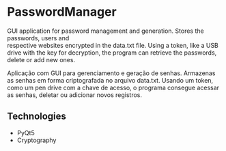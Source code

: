 # PasswordManager

GUI application for password management and generation. Stores the passwords, users and  
respective websites encrypted in the data.txt file. Using a token, like
a USB drive with the key for decryption, the program can retrieve the
passwords, delete or add new ones.

Aplicação com GUI para gerenciamento e geração de senhas. Armazenas as senhas em forma
criptografada no arquivo data.txt. Usando um token, como um pen drive com
a chave de acesso, o programa consegue acessar as senhas, deletar ou adicionar
novos registros.

## Technologies

- PyQt5
- Cryptography